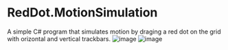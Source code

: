 # RedDot.MotionSimulation
A simple C# program that simulates motion by draging a red dot on the grid with orizontal and vertical trackbars.
![image](https://user-images.githubusercontent.com/103317959/167255524-61a462f6-b09f-4fae-94e0-939950fb2cba.png)
![image](https://user-images.githubusercontent.com/103317959/167255538-858a9ebd-7f31-47f2-bf61-4503afdf7e6a.png)
